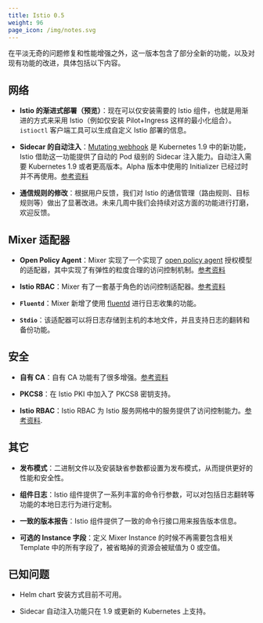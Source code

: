 ```yaml
---
title: Istio 0.5
weight: 96
page_icon: /img/notes.svg
---
```


在平淡无奇的问题修复和性能增强之外，这一版本包含了部分全新的功能，以及对现有功能的改进，具体包括以下内容。

## 网络

- **Istio 的渐进式部署（预览）**：现在可以仅安装需要的 Istio 组件，也就是用渐进的方式来采用 Istio（例如仅安装 Pilot+Ingress 这样的最小化组合）。`istioctl` 客户端工具可以生成自定义 Istio 部署的信息。

- **Sidecar 的自动注入**：[Mutating webhook](https://github.com/kubernetes/kubernetes/blob/master/CHANGELOG-1.9.md#api-machinery) 是 Kubernetes 1.9 中的新功能，Istio 借助这一功能提供了自动的 Pod 级别的 Sidecar 注入能力。自动注入需要 Kubernetes 1.9 或者更高版本。Alpha 版本中使用的 Initializer 已经过时并不再使用。[参考资料](/docs/setup/kubernetes/sidecar-injection/#automatic-sidecar-injection)

- **通信规则的修改**：根据用户反馈，我们对 Istio 的通信管理（路由规则、目标规则等）做出了显著改进。未来几周中我们会持续对这方面的功能进行打磨，欢迎反馈。

## Mixer 适配器

- **Open Policy Agent**：Mixer 实现了一个实现了 [open policy agent](https://www.openpolicyagent.org) 授权模型的适配器，其中实现了有弹性的粒度合理的访问控制机制。[参考资料](https://docs.google.com/document/d/1U2XFmah7tYdmC5lWkk3D43VMAAQ0xkBatKmohf90ICA)

- **Istio RBAC**：Mixer 有了一套基于角色的访问控制适配器。[参考资料](/docs/concepts/security/#authorization)

- **`Fluentd`**：Mixer 新增了使用 [fluentd](https://www.fluentd.org) 进行日志收集的功能。

- **`Stdio`**：该适配器可以将日志存储到主机的本地文件，并且支持日志的翻转和备份功能。

## 安全

- **自有 CA**：自有 CA 功能有了很多增强。[参考资料](/docs/tasks/security/plugin-ca-cert/)

- **PKCS8**：在 Istio PKI 中加入了 PKCS8 密钥支持。

- **Istio RBAC**：Istio RBAC 为 Istio 服务网格中的服务提供了访问控制能力。[参考资料](/docs/concepts/security/#authorization).

## 其它

- **发布模式**：二进制文件以及安装缺省参数都设置为发布模式，从而提供更好的性能和安全性。

- **组件日志**：Istio 组件提供了一系列丰富的命令行参数，可以对包括日志翻转等功能的本地日志行为进行定制。

- **一致的版本报告**：Istio 组件提供了一致的命令行接口用来报告版本信息。

- **可选的 Instance 字段**：定义 Mixer Instance 的时候不再需要包含相关 Template 中的所有字段了，被省略掉的资源会被赋值为 0 或空值。

## 已知问题

- Helm chart 安装方式目前不可用。

- Sidecar 自动注入功能只在 1.9 或更新的 Kubernetes 上支持。
